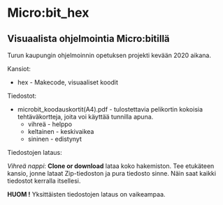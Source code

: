 # Micro:bit_hex

## Visuaalista ohjelmointia Micro:bitillä

Turun kaupungin ohjelmoinnin opetuksen projekti kevään 2020 aikana. 

Kansiot:

  * hex - Makecode, visuaaliset koodit 
  
Tiedostot:

* microbit_koodauskortit(A4).pdf - tulostettavia pelikortin kokoisia tehtäväkortteja, joita voi käyttää tunnilla apuna. 
  * vihreä - helppo
  * keltainen - keskivaikea
  * sininen - edistynyt

Tiedostojen lataus:
 
*Vihreä nappi*: **Clone or download** lataa koko hakemiston. Tee etukäteen kansio, jonne lataat Zip-tiedoston ja pura tiedosto sinne. Näin saat kaikki tiedostot kerralla itsellesi. 
 
**HUOM !** Yksittäisten tiedostojen lataus on vaikeampaa.

